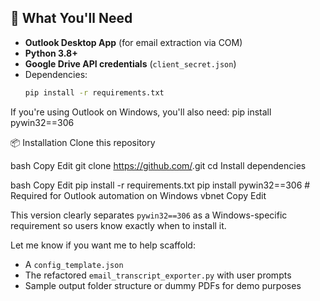 ## 📂 What You'll Need

- **Outlook Desktop App** (for email extraction via COM)
- **Python 3.8+**
- **Google Drive API credentials** (`client_secret.json`)
- Dependencies:
  ```bash
  pip install -r requirements.txt

If you're using Outlook on Windows, you'll also need:
pip install pywin32==306

📦 Installation
Clone this repository

bash
Copy
Edit
git clone https://github.com/<your-repo-link>.git
cd <repo-folder>
Install dependencies

bash
Copy
Edit
pip install -r requirements.txt
pip install pywin32==306  # Required for Outlook automation on Windows
vbnet
Copy
Edit

This version clearly separates `pywin32==306` as a Windows-specific requirement so users know exactly when to install it.

Let me know if you want me to help scaffold:
- A `config_template.json`
- The refactored `email_transcript_exporter.py` with user prompts
- Sample output folder structure or dummy PDFs for demo purposes
